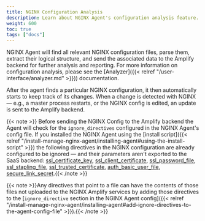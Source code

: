 ```yaml
---
title: NGINX Configuration Analysis
description: Learn about NGINX Agent's configuration analysis feature.
weight: 600
toc: true
tags: ["docs"]
---
```


NGINX Agent will find all relevant NGINX configuration files, parse them, extract their logical structure, and send the associated data to the Amplify backend for further analysis and reporting. For more information on configuration analysis, please see the [Analyzer]({{< relref "/user-interface/analyzer.md" >}})) documentation.

After the agent finds a particular NGINX configuration, it then automatically starts to keep track of its changes. When a change is detected with NGINX — e.g., a master process restarts, or the NGINX config is edited, an update is sent to the Amplify backend.

{{< note >}} Before sending the NGINX Config to the Amplify backend the Agent will check for the `ignore_directives` configured in the NGINX Agent's config file. If you installed the NGINX Agent using the [install script]({{< relref "/install-manage-nginx-agent/installing-agent#using-the-install-script" >}}) the following directives in the NGINX configuration are already configured to be ignored — and their parameters aren't exported to the SaaS backend:
[ssl_certificate_key](http://nginx.org/en/docs/mail/ngx_mail_ssl_module.html#ssl_certificate_key), [ssl_client_certificate](http://nginx.org/en/docs/mail/ngx_mail_ssl_module.html#ssl_client_certificate), [ssl_password_file](http://nginx.org/en/docs/mail/ngx_mail_ssl_module.html#ssl_password_file), [ssl_stapling_file](http://nginx.org/en/docs/http/ngx_http_ssl_module.html#ssl_stapling_file), [ssl_trusted_certificate](http://nginx.org/en/docs/http/ngx_http_ssl_module.html#ssl_trusted_certificate), [auth_basic_user_file](http://nginx.org/en/docs/http/ngx_http_auth_basic_module.html#auth_basic_user_file), [secure_link_secret](http://nginx.org/en/docs/http/ngx_http_secure_link_module.html#secure_link_secret).{{< /note >}}

{{< note >}}Any directives that point to a file can have the contents of those files not uploaded to the NGINX Amplify services by adding those directives to the [`ignore_directive` section in the NGINX Agent config]({{< relref "/install-manage-nginx-agent/installing-agent#add-ignore-directives-to-the-agent-config-file" >}}).{{< /note >}}
